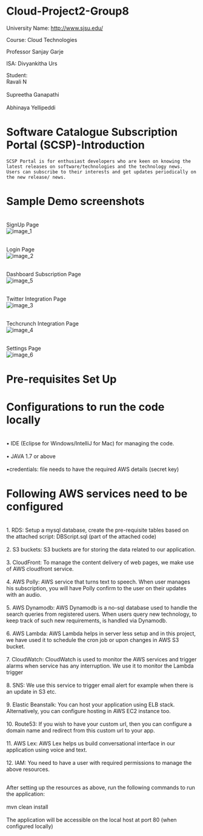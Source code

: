 # Cloud-Project2-Group8


University Name: http://www.sjsu.edu/ 

Course: Cloud Technologies

Professor Sanjay Garje

ISA: Divyankitha Urs

Student: <br>Ravali N</br>
           <br>Supreetha Ganapathi</br>
           <br>Abhinaya Yellipeddi</br>
    
# Software Catalogue Subscription Portal (SCSP)-Introduction
    
    SCSP Portal is for enthusiast developers who are keen on knowing the latest releases on software/technologies and the technology news. Users can subscribe to their interests and get updates periodically on the new release/ news.

# Sample Demo screenshots

<br>SignUp Page</br>
![image_1](https://user-images.githubusercontent.com/31361767/33581076-4f1c5fbe-d904-11e7-8e1a-e288822eb544.jpeg)

<br>Login Page</br>
![image_2](https://user-images.githubusercontent.com/31361767/33581668-9b7281f2-d906-11e7-9b67-c68d462031bc.jpeg)

<br>Dashboard Subscription Page</br>
![image_5](https://user-images.githubusercontent.com/31361767/33581698-afb2d8ba-d906-11e7-9b2d-cbce8760ec89.png)

<br>Twitter Integration Page </br>
![image_3](https://user-images.githubusercontent.com/31361767/33581717-c8f6bc1a-d906-11e7-9c81-73d7cd9c44d7.jpeg)

<br>Techcrunch Integration Page </br>
![image_4](https://user-images.githubusercontent.com/31361767/33581726-daa1ae3e-d906-11e7-9892-7801403254fd.jpeg)

<br>Settings Page </br>
![image_6](https://user-images.githubusercontent.com/31361767/33581783-1a247884-d907-11e7-8b1f-eb112a6c4484.png)

# Pre-requisites Set Up
    
# Configurations to run the code locally 

<br>• IDE (Eclipse for Windows/IntelliJ for Mac) for managing the code. </br>
<br>• JAVA 1.7 or above  </br>
<br> •credentials: file needs to have the required AWS details (secret key) </br>
# Following AWS services need to be configured 
<br>1.    RDS: Setup a mysql database, create the pre-requisite tables based on the attached script: DBScript.sql (part of the attached code)</br>
<br>2.    S3 buckets: S3 buckets are for storing the data related to our application.</br>
<br>3.    CloudFront: To manage the content delivery of web pages, we make use of AWS cloudfront service.</br>
<br>4.    AWS Polly: AWS service that turns text to speech. When user manages his subscription, you will have Polly confirm to the user on their updates with an audio.</br>
<br>5.    AWS Dynamodb: AWS Dynamodb is a no-sql database used to handle the search queries from registered users. When users query new technology, to keep track of such new requirements, is handled via Dynamodb.</br>
<br>6.    AWS Lambda: AWS Lambda helps in server less setup and in this project, we have used it to schedule the cron job or upon changes in AWS S3 bucket.</br>
<br>7.    CloudWatch: CloudWatch is used to monitor the AWS services and trigger alarms when service has any interruption. We use it to monitor the Lambda trigger</br>
<br>8.    SNS: We use this service to trigger email alert for example when there is an update in S3 etc.</br>
<br>9.    Elastic Beanstalk: You can host your application using ELB stack. Alternatively, you can configure hosting in AWS EC2 instance too.</br>
<br>10.    Route53: If you wish to have your custom url, then you can configure a domain name and redirect from this custom url to your app. </br>
<br>11.    AWS Lex: AWS Lex helps us build conversational interface in our application using voice and text. </br>
<br>12.    IAM: You need to have a user with required permissions to manage the above resources.</br>

<br> After setting up the resources as above, run the following commands to run the application:</br>
     <br> mvn clean install</br>
<br>The application will be accessible on the local host at port 80 (when configured locally)</br>
